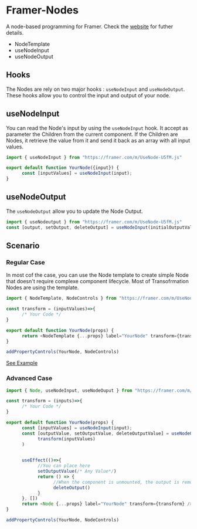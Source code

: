# Framer-Nodes
A node-based programming for Framer. Check the [website](https://nodes.framer.website/) for futher details. 


- NodeTemplate
- useNodeInput
- useNodeOutput


## Hooks
The Nodes are rely on two major hooks : `useNodeInput` and `useNodeOutput`. These hooks allow you to control the input and output of your node.

## useNodeInput
You can read the Node's input by using the `useNodeInput` hook. It accept as parameter the Children from the current component. If the Children are Nodes, it retrieve the value from it and send it back as an array with all input values. 

```js
import { useNodeInput } from "https://framer.com/m/UseNode-U5fM.js"

export default function YourNode({input}) {
      const [inputValues] = useNodeInput(input);
}
```
## useNodeOutput
The `useNodeOutput` allow you to update the Node Output. 

```js
import { useNodeutput } from "https://framer.com/m/UseNode-U5fM.js"
const [output, setOutput, deleteOutput] = useNodeInput(initialOutputValue);
```

## Scenario


### Regular Case
In most cof the case, you can use the Node template to create simple Node that doesn't require complexe component lifecycle. Most of Transofrmation Nodes are using the template.

```js
import { NodeTemplate, NodeControls } from "https://framer.com/m/UseNode-U5fM.js"

const transform = (inputValues)=>{
      /* Your Code */
}

export default function YourNode(props) {
      return <NodeTemplate {...props} label="YourNode" transform={transform} />
}

addPropertyControls(YourNode, NodeControls)
```
[See Example](/examples/Sum.tsx)

### Advanced Case

```js
import { Node, useNodeInput, useNodeOuput } from "https://framer.com/m/UseNode-U5fM.js"

const transform = (inputs)=>{
      /* Your Code */
}

export default function YourNode(props) {
      const [inputValues] = useNodeInput(input);
      const [outputValue, setOutputValue, deleteOutputValue] = useNodeOutput(
            transform(inputValues)
      )
   

      useEffect(()=>{
            //You can place here
            setOutputValue(/* Any Value*/)
            return () => {
                  //When the component is unmounted, the output is removed from the Array.
                  deleteOutput()
            }
      }, [])
      return <Node {...props} label="YourNode" transform={transform} />
}

addPropertyControls(YourNode, NodeControls)
```

